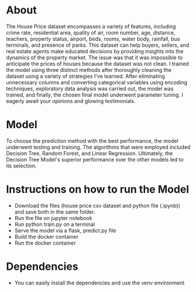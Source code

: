 # About 
The House Price dataset encompasses a variety of features, including crime rate, residential area, quality of air, room number, age, distance, teachers, property status, airport, beds, rooms, water body, rainfall, bus terminals, and presence of parks. This dataset can help buyers, sellers, and real estate agents make educated decisions by providing insights into the dynamics of the property market. The issue was that it was impossible to anticipate the prices of houses because the dataset was not clean. I trained the model using three distinct methods after thoroughly cleaning the dataset using a variety of strategies I've learned. After eliminating unnecessary columns and converting categorical variables using encoding techniques, exploratory data analysis was carried out, the model was trained, and finally, the chosen final model underwent parameter tuning. I eagerly await your opinions and glowing testimonials.
# Model
To choose the prediction method with the best performance, the model underwent testing and training. The algorithms that were employed included Decision Tree, Random Forest, and Linear Regression. Ultimately, the Decision Tree Model's superior performance over the other models led to its selection.
# Instructions on how to run the Model
- Download the files (house price csv dataset and python file (.ipynb)) and save both in the same folder.
-	Run the file on jupyter notebook
-	Run python train.py on a terminal
-	Serve the model via a flask, predict.py file
-	Build the docker container
-	Run the docker container
# Dependencies
- You can easily install the dependencies and use the venv environment
